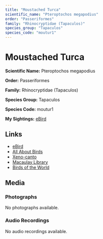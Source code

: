 ```yaml
---
title: "Moustached Turca"
scientific_name: "Pteroptochos megapodius"
order: "Passeriformes"
family: "Rhinocryptidae (Tapaculos)"
species_group: "Tapaculos"
species_code: "moutur1"
---
```


# Moustached Turca

**Scientific Name:** Pteroptochos megapodius

**Order:** Passeriformes

**Family:** Rhinocryptidae (Tapaculos)

**Species Group:** Tapaculos

**Species Code:** moutur1

**My Sightings:** [eBird](https://ebird.org/lifelist?r=world&time=life&spp=moutur1)

## Links
* [eBird](https://ebird.org/species/moutur1) 
* [All About Birds](https://www.allaboutbirds.org/guide/moutur1) 
* [Xeno-canto](https://www.xeno-canto.org/species/pteroptochos-megapodius) 
* [Macaulay Library](https://search.macaulaylibrary.org/catalog?taxonCode=moutur1&sort=rating_rank_desc)
* [Birds of the World](https://birdsoftheworld.org/bow/species/moutur1)

## Media
### Photographs
No photographs available.

### Audio Recordings
No audio recordings available.
